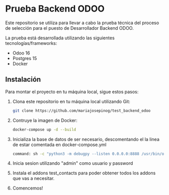 # Prueba Backend ODOO

Este repositorio se utiliza para llevar a cabo la prueba técnica del proceso de selección para el puesto de Desarrollador Backend ODOO.

La prueba está desarrollada utilizando las siguientes tecnologías/frameworks:

- Odoo 16
- Postgres 15
- Docker

## Instalación

Para montar el proyecto en tu máquina local, sigue estos pasos:

1. Clona este repositorio en tu máquina local utilizando Git:

   ```bash
   git clone https://github.com/mariajosepinog/test_backend_odoo
   
2. Contruye la imagen de Docker:
   ```bash
   docker-compose up -d --build
3. Inicializa la base de datos de ser necesario, descomentando el la linea de estar comentada en docker-compose.yml
   ```bash
   command: sh -c "python3 -m debugpy --listen 0.0.0.0:8888 /usr/bin/odoo -i base"
4. Inicia sesion utilizando "admin" como usuario y password
5. Instala el addons test_contacts para poder obtener todos los addons que vas a necesitar.
6. Comencemos!
